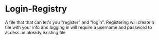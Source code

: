 # Login-Registry
A file that that can let's you "register" and "login". Registering will create a file with your info and logging in will require a username and password to access an already existing file